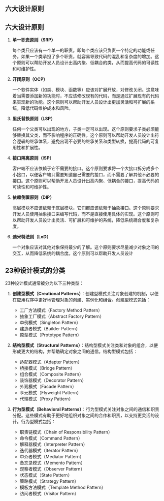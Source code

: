 ## 六大设计原则

## 六大设计原则

1. **单一职责原则（SRP）**

   每个类只应该有一个单一的职责，即每个类应该只负责一个特定的功能或任务。如果一个类承担了多个职责，就容易导致代码的混乱和复杂度的增加。这个原则可以帮助开发人员设计出高内聚、低耦合的类，从而提高代码的可读性和可维护性。

2. **开闭原则（OCP）**

   一个软件实体（如类、模块、函数等）应该对扩展开放，对修改关闭。这意味着当需要添加新的功能时，不应该修改现有的代码，而是通过扩展现有的代码来实现新的功能。这个原则可以帮助开发人员设计出更加灵活和可扩展的系统，降低代码维护成本和风险。

3. **里氏替换原则（LSP）**

   任何一个父类可以出现的地方，子类一定可以出现。这个原则要求子类必须能够替换其父类，而不影响程序的正确性。这个原则可以帮助开发人员设计出符合逻辑的继承体系，避免出现不必要的继承关系和类型转换，提高代码的可复用性和扩展性。

4. **接口隔离原则（ISP）**

   客户端不应该依赖于它不需要的接口。这个原则要求将一个大接口拆分成多个小接口，以便客户端只需要知道自己需要的接口，而不需要了解其他不必要的接口。这个原则可以帮助开发人员设计出高内聚、低耦合的接口，提高代码的可读性和可维护性。

5. **依赖倒置原则（DIP）**

   高层模块不应该依赖于底层模块，它们都应该依赖于抽象接口。这个原则要求开发人员使用抽象接口来编写代码，而不是直接使用具体的实现。这个原则可以帮助开发人员设计出灵活、可扩展和可维护的系统，降低系统耦合度和复杂度。

6. **迪米特法则（LoD）**

   一个对象应该对其他对象保持最少的了解。这个原则要求尽量减少对象之间的交互，从而降低系统的耦合度。这个原则可以帮助开发人员设计


## 23种设计模式的分类

23种设计模式通常被分为以下三种类型：

1. **创建型模式（Creational Patterns）**：创建型模式关注对象创建的机制，以便在应用程序中更好地管理对象的创建、实例化和组合。创建型模式包括：

    - 工厂方法模式（Factory Method Pattern）
    - 抽象工厂模式（Abstract Factory Pattern）
    - 单例模式（Singleton Pattern）
    - 建造者模式（Builder Pattern）
    - 原型模式（Prototype Pattern）

2. **结构型模式（Structural Patterns）**：结构型模式关注类和对象的组合，以便形成更大的结构，并帮助确定对象之间的通信。结构型模式包括：

    - 适配器模式（Adapter Pattern）
    - 桥接模式（Bridge Pattern）
    - 组合模式（Composite Pattern）
    - 装饰器模式（Decorator Pattern）
    - 外观模式（Facade Pattern）
    - 享元模式（Flyweight Pattern）
    - 代理模式（Proxy Pattern）

3. **行为型模式（Behavioral Patterns）**：行为型模式关注对象之间的通信和职责分配。这些模式有助于更好地组织对象之间的合作和职责，以支持更灵活的设计。行为型模式包括：

    - 职责链模式（Chain of Responsibility Pattern）
    - 命令模式（Command Pattern）
    - 解释器模式（Interpreter Pattern）
    - 迭代器模式（Iterator Pattern）
    - 中介者模式（Mediator Pattern）
    - 备忘录模式（Memento Pattern）
    - 观察者模式（Observer Pattern）
    - 状态模式（State Pattern）
    - 策略模式（Strategy Pattern）
    - 模板方法模式（Template Method Pattern）
    - 访问者模式（Visitor Pattern）

